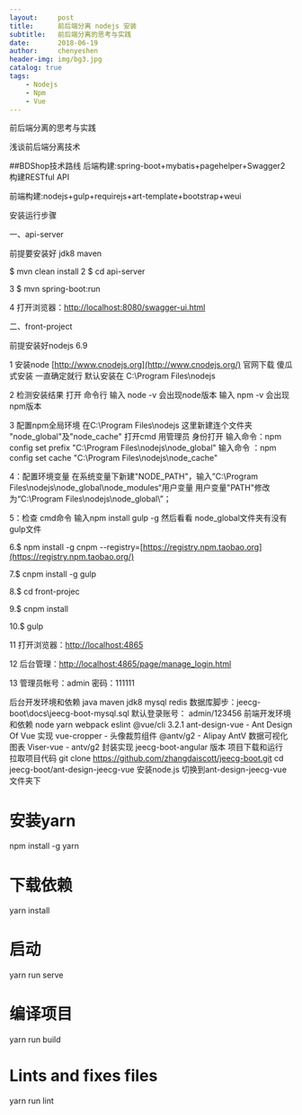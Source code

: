 ```yaml
---
layout:     post
title:      前后端分离 nodejs 安装
subtitle:   前后端分离的思考与实践
date:       2018-06-19
author:     chenyeshen
header-img: img/bg3.jpg
catalog: true
tags:
    - Nodejs
    - Npm
    - Vue
---
```


前后端分离的思考与实践

浅谈前后端分离技术

\##BDShop技术路线 后端构建:spring-boot+mybatis+pagehelper+Swagger2构建RESTful API

前端构建:nodejs+gulp+requirejs+art-template+bootstrap+weui

安装运行步骤

一、api-server

前提要安装好 jdk8 maven

$ mvn clean install
2 $ cd api-server

3 $ mvn spring-boot:run

4 打开浏览器：<http://localhost:8080/swagger-ui.html>

二、front-project

前提安装好nodejs 6.9

1 安装node [http://www.cnodejs.org](http://www.cnodejs.org/) 官网下载 傻瓜式安装 一直确定就行 默认安装在 C:\Program Files\nodejs

2 检测安装结果 打开 命令行 输入 node -v 会出现node版本 输入 npm -v 会出现npm版本

3 配置npm全局环境 在C:\Program Files\nodejs 这里新建连个文件夹 "node_global"及"node_cache" 打开cmd 用管理员 身份打开 输入命令：npm config set prefix "C:\Program Files\nodejs\node_global" 输入命令 ：npm config set cache "C:\Program Files\nodejs\node_cache"

4：配置环境变量 在系统变量下新建"NODE_PATH"，输入”C:\Program Files\nodejs\node_global\node_modules“用户变量 用户变量"PATH"修改为“C:\Program Files\nodejs\node_global\”；

5：检查 cmd命令 输入npm install gulp -g 然后看看 node_global文件夹有没有gulp文件

6.$ npm install -g cnpm --registry=[https://registry.npm.taobao.org](https://registry.npm.taobao.org/)

7.$ cnpm install -g gulp

8.$ cd front-projec

9.$ cnpm install

10.$ gulp

11 打开浏览器：[http://localhost:4865](http://localhost:4865/)

12 后台管理：<http://localhost:4865/page/manage_login.html>

13 管理员帐号：admin 密码：111111

后台开发环境和依赖
java
maven
jdk8
mysql
redis
数据库脚步：jeecg-boot\docs\jeecg-boot-mysql.sql
默认登录账号： admin/123456
前端开发环境和依赖
node
yarn
webpack
eslint
@vue/cli 3.2.1
ant-design-vue - Ant Design Of Vue 实现
vue-cropper - 头像裁剪组件
@antv/g2 - Alipay AntV 数据可视化图表
Viser-vue - antv/g2 封装实现
jeecg-boot-angular 版本
项目下载和运行
拉取项目代码
git clone <https://github.com/zhangdaiscott/jeecg-boot.git>
cd jeecg-boot/ant-design-jeecg-vue
安装node.js
切换到ant-design-jeecg-vue文件夹下

# 安装yarn

npm install -g yarn

# 下载依赖

yarn install

# 启动

yarn run serve

# 编译项目

yarn run build

# Lints and fixes files

yarn run lint
